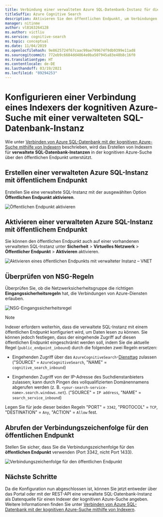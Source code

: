```yaml
---
title: Verbindung einer verwalteten Azure SQL-Datenbank-Instanz für die Suchindizierung
titleSuffix: Azure Cognitive Search
description: Aktivieren Sie den öffentlichen Endpunkt, um Verbindungen mit verwalteten SQL-Datenbank-Instanzen von einem Indexer in der kognitiven Azure-Suche zuzulassen.
manager: nitinme
author: vl8163264128
ms.author: victliu
ms.service: cognitive-search
ms.topic: conceptual
ms.date: 11/04/2019
ms.openlocfilehash: 9e8625724f67caac99ae799674f9db9399e11ad8
ms.sourcegitcommit: 772eb9c6684dd4864e0ba507945a83e48b8c16f0
ms.translationtype: HT
ms.contentlocale: de-DE
ms.lasthandoff: 03/19/2021
ms.locfileid: "89294253"
---
```

# <a name="configure-a-connection-from-an-azure-cognitive-search-indexer-to-sql-managed-instance"></a>Konfigurieren einer Verbindung eines Indexers der kognitiven Azure-Suche mit einer verwalteten SQL-Datenbank-Instanz

Wie unter [Verbinden von Azure SQL-Datenbank mit der kognitiven Azure-Suche mithilfe von Indexern](search-howto-connecting-azure-sql-database-to-azure-search-using-indexers.md#faq) beschrieben, wird das Erstellen von Indexern für **verwaltete SQL-Datenbank-Instanzen** in der kognitiven Azure-Suche über den öffentlichen Endpunkt unterstützt.

## <a name="create-azure-sql-managed-instance-with-public-endpoint"></a>Erstellen einer verwalteten Azure SQL-Instanz mit öffentlichem Endpunkt
Erstellen Sie eine verwaltete SQL-Instanz mit der ausgewählten Option **Öffentlichen Endpunkt aktivieren**.

   ![Öffentlichen Endpunkt aktivieren](media/search-howto-connecting-azure-sql-mi-to-azure-search-using-indexers/enable-public-endpoint.png "Aktivieren des öffentlichen Endpunkts")

## <a name="enable-azure-sql-managed-instance-public-endpoint"></a>Aktivieren einer verwalteten Azure SQL-Instanz mit öffentlichem Endpunkt
Sie können den öffentlichen Endpunkt auch auf einer vorhandenen verwalteten SQL-Instanz unter **Sicherheit** > **Virtuelles Netzwerk** > **Öffentlicher Endpunkt**  > **Aktivieren** aktivieren.

   ![Aktivieren eines öffentlichen Endpunkts mit verwalteter Instanz – VNET](media/search-howto-connecting-azure-sql-mi-to-azure-search-using-indexers/mi-vnet.png "Aktivieren des öffentlichen Endpunkts")

## <a name="verify-nsg-rules"></a>Überprüfen von NSG-Regeln
Überprüfen Sie, ob die Netzwerksicherheitsgruppe die richtigen **Eingangssicherheitsregeln** hat, die Verbindungen von Azure-Diensten erlauben.

   ![NSG-Eingangssicherheitsregel](media/search-howto-connecting-azure-sql-mi-to-azure-search-using-indexers/nsg-rule.png "NSG-Eingangssicherheitsregel")

> [!NOTE]
> Indexer erfordern weiterhin, dass die verwaltete SQL-Instanz mit einem öffentlichen Endpunkt konfiguriert wird, um Daten lesen zu können.
> Sie können jedoch festlegen, dass der eingehende Zugriff auf diesen öffentlichen Endpunkt eingeschränkt werden soll, indem Sie die aktuelle Regel (`public_endpoint_inbound`) durch die folgenden zwei Regeln ersetzen:
>
> * Eingehenden Zugriff über das `AzureCognitiveSearch`-[Diensttag](../virtual-network/service-tags-overview.md#available-service-tags) zulassen ("SOURCE" = `AzureCognitiveSearch`, "NAME" = `cognitive_search_inbound`)
>
> * Eingehenden Zugriff von der IP-Adresse des Suchdienstanbieters zulassen; kann durch Pingen des vollqualifizierten Domänennamens abgerufen werden (z. B. `<your-search-service-name>.search.windows.net`). ("SOURCE" = `IP address`, "NAME" = `search_service_inbound`)
>
> Legen Sie für jede dieser beiden Regeln "PORT" = `3342`, "PROTOCOL" = `TCP`, "DESTINATION" = `Any`, "ACTION" = `Allow` fest.

## <a name="get-public-endpoint-connection-string"></a>Abrufen der Verbindungszeichenfolge für den öffentlichen Endpunkt
Stellen Sie sicher, dass Sie die Verbindungszeichenfolge für den **öffentlichen Endpunkt** verwenden (Port 3342, nicht Port 1433).

   ![Verbindungszeichenfolge für den öffentlichen Endpunkt](media/search-howto-connecting-azure-sql-mi-to-azure-search-using-indexers/mi-connection-string.png "Verbindungszeichenfolge für den öffentlichen Endpunkt")

## <a name="next-steps"></a>Nächste Schritte
Da die Konfiguration nun abgeschlossen ist, können Sie jetzt entweder über das Portal oder mit der REST-API eine verwaltete SQL-Datenbank-Instanz als Datenquelle für einen Indexer der kognitiven Azure-Suche angeben. Weitere Informationen finden Sie unter [Verbinden von Azure SQL-Datenbank mit der kognitiven Azure-Suche mithilfe von Indexern](search-howto-connecting-azure-sql-database-to-azure-search-using-indexers.md).